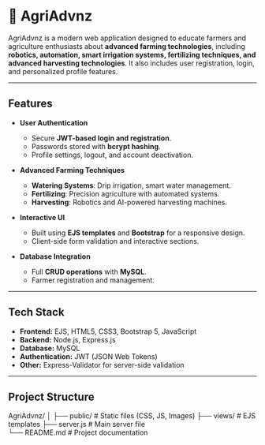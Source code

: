 # 🌾 AgriAdvnz

AgriAdvnz is a modern web application designed to educate farmers and agriculture enthusiasts about **advanced farming technologies**, including **robotics, automation, smart irrigation systems, fertilizing techniques, and advanced harvesting technologies**. It also includes user registration, login, and personalized profile features.

---

##  Features

- **User Authentication**  
  - Secure **JWT-based login and registration**.  
  - Passwords stored with **bcrypt hashing**.  
  - Profile settings, logout, and account deactivation.  

- **Advanced Farming Techniques**  
  - **Watering Systems**: Drip irrigation, smart water management.  
  - **Fertilizing**: Precision agriculture with automated systems.  
  - **Harvesting**: Robotics and AI-powered harvesting machines.  

- **Interactive UI**  
  - Built using **EJS templates** and **Bootstrap** for a responsive design.  
  - Client-side form validation and interactive sections.

- **Database Integration**  
  - Full **CRUD operations** with **MySQL**.  
  - Farmer registration and management.

---

##  Tech Stack

- **Frontend:** EJS, HTML5, CSS3, Bootstrap 5, JavaScript  
- **Backend:** Node.js, Express.js  
- **Database:** MySQL  
- **Authentication:** JWT (JSON Web Tokens)  
- **Other:** Express-Validator for server-side validation

---

##  Project Structure

AgriAdvnz/
│
├── public/ # Static files (CSS, JS, Images)
├── views/ # EJS templates
├── server.js # Main server file     
└── README.md # Project documentation
